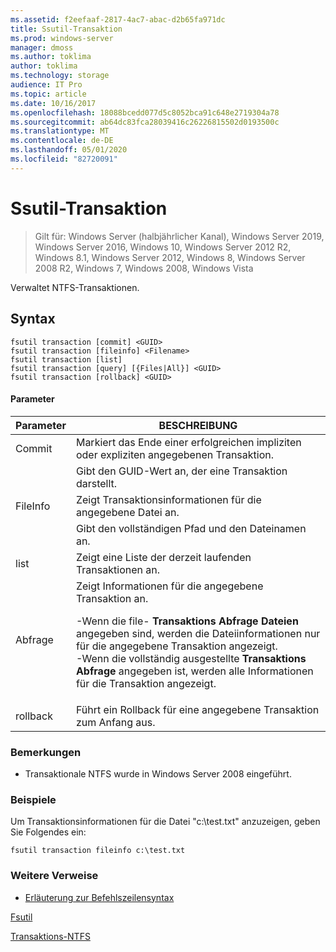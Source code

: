 ```yaml
---
ms.assetid: f2eefaaf-2817-4ac7-abac-d2b65fa971dc
title: Ssutil-Transaktion
ms.prod: windows-server
manager: dmoss
ms.author: toklima
author: toklima
ms.technology: storage
audience: IT Pro
ms.topic: article
ms.date: 10/16/2017
ms.openlocfilehash: 18088bcedd077d5c8052bca91c648e2719304a78
ms.sourcegitcommit: ab64dc83fca28039416c26226815502d0193500c
ms.translationtype: MT
ms.contentlocale: de-DE
ms.lasthandoff: 05/01/2020
ms.locfileid: "82720091"
---
```

# <a name="fsutil-transaction"></a>Ssutil-Transaktion
> Gilt für: Windows Server (halbjährlicher Kanal), Windows Server 2019, Windows Server 2016, Windows 10, Windows Server 2012 R2, Windows 8.1, Windows Server 2012, Windows 8, Windows Server 2008 R2, Windows 7, Windows 2008, Windows Vista

Verwaltet NTFS-Transaktionen.



## <a name="syntax"></a>Syntax

```
fsutil transaction [commit] <GUID>
fsutil transaction [fileinfo] <Filename>
fsutil transaction [list]
fsutil transaction [query] [{Files|All}] <GUID>
fsutil transaction [rollback] <GUID>
```

#### <a name="parameters"></a>Parameter

| Parameter  |                                                                                                                                                     BESCHREIBUNG                                                                                                                                                     |
|------------|---------------------------------------------------------------------------------------------------------------------------------------------------------------------------------------------------------------------------------------------------------------------------------------------------------------------|
|   Commit   |                                                                                                                      Markiert das Ende einer erfolgreichen impliziten oder expliziten angegebenen Transaktion.                                                                                                                      |
|   <GUID>   |                                                                                                                               Gibt den GUID-Wert an, der eine Transaktion darstellt.                                                                                                                               |
|  FileInfo  |                                                                                                                              Zeigt Transaktionsinformationen für die angegebene Datei an.                                                                                                                               |
| <Filename> |                                                                                                                                         Gibt den vollständigen Pfad und den Dateinamen an.                                                                                                                                          |
|    list    |                                                                                                                                 Zeigt eine Liste der derzeit laufenden Transaktionen an.                                                                                                                                  |
|   Abfrage    | Zeigt Informationen für die angegebene Transaktion an.<p>-Wenn die file- **Transaktions Abfrage Dateien** angegeben sind, werden die Dateiinformationen nur für die angegebene Transaktion angezeigt.<br />-Wenn die vollständig ausgestellte **Transaktions Abfrage** angegeben ist, werden alle Informationen für die Transaktion angezeigt. |
|  rollback  |                                                                                                                                Führt ein Rollback für eine angegebene Transaktion zum Anfang aus.                                                                                                                                 |

### <a name="remarks"></a>Bemerkungen

-   Transaktionale NTFS wurde in Windows Server 2008 eingeführt.

### <a name="examples"></a><a name="BKMK_examples"></a>Beispiele
Um Transaktionsinformationen für die Datei "c:\test.txt" anzuzeigen, geben Sie Folgendes ein:

```
fsutil transaction fileinfo c:\test.txt  
```

### <a name="additional-references"></a>Weitere Verweise
- [Erläuterung zur Befehlszeilensyntax](command-line-syntax-key.md)

[Fsutil](Fsutil.md)

[Transaktions-NTFS](https://go.microsoft.com/fwlink/?LinkID=165402)


